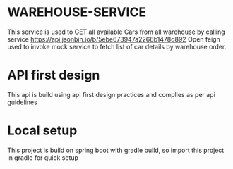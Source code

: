 # WAREHOUSE-SERVICE

This service is used to GET all available Cars from all warehouse by calling service https://api.jsonbin.io/b/5ebe673947a2266b1478d892
Open feign used to invoke mock service to fetch list of car details by warehouse order.

# API first design
This api is build using api first design practices and complies as per api guidelines

# Local setup
This project is build on spring boot with gradle build, so import this project in gradle for quick setup

